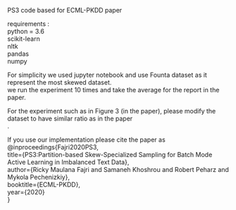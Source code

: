 PS3 code based for ECML-PKDD paper<br>

requirements :<br>
python = 3.6<br>
scikit-learn<br>
nltk<br>
pandas <br>
numpy <br>

For simplicity we used jupyter notebook and use Founta dataset as it represent the most skewed dataset. <br>
we run the experiment 10 times and take the average for the report in the paper. <br>

For the experiment such as in Figure 3 (in the paper), please modify the dataset to have similar ratio as in the paper <br>.

If you use our implementation please cite the paper as <br>
@inproceedings{Fajri2020PS3,<br>
  title={PS3:Partition-based Skew-Specialized Sampling for Batch Mode Active Learning in Imbalanced Text Data},<br>
  author={Ricky Maulana Fajri and Samaneh Khoshrou and Robert Peharz and Mykola Pechenizkiy},<br>
  booktitle={ECML-PKDD},<br>
  year={2020}<br>
}<br>
